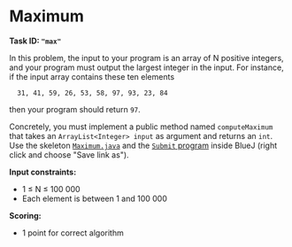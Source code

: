Maximum
=======

**Task ID: `"max"`**

In this problem, the input to your program is an array of N positive integers,
and your program must output the largest integer in the input.
For instance, if the input array contains these ten elements
```
  31, 41, 59, 26, 53, 58, 97, 93, 23, 84
```
then your program should return `97`.

Concretely, you must implement a public method named
`computeMaximum` that takes an `ArrayList<Integer> input` as argument
and returns an `int`.
Use the skeleton
<a href="https://github.com/Mortal/csaudk-submitj/raw/master/tasks/max/Maximum.java">
`Maximum.java`</a>
and the
<a href="https://github.com/Mortal/csaudk-submitj/raw/master/Submit.java">
`Submit` program</a>
inside BlueJ (right click and choose "Save link as").

**Input constraints:**

  * 1 ≤ N ≤ 100 000
  * Each element is between 1 and 100 000

**Scoring:**

  * 1 point for correct algorithm
